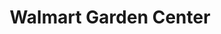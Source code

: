 ---
title: "Walmart Garden Center"
url: /phoenix/walmart-garden-center-north-75th-avenue/
shop: garden centre
---